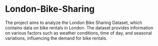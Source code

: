 # London-Bike-Sharing
The project aims to analyze the London Bike Sharing Dataset, which contains data on bike rentals in London. The dataset provides information on various factors such as weather conditions, time of day, and seasonal variations, influencing the demand for bike rentals.
